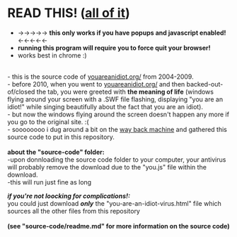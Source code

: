 # READ THIS!      (<u>all of it</u>)
- →→→→→ <b>this only works if you have popups and javascript enabled!</b> ←←←←←<br>
- <b>running this program will require you to force quit your browser!</b><br>
- works best in chrome :)<br>
<br>
- this is the source code of <a href="http://youareanidiot.org/">youareanidiot.org/</a> from 2004-2009.<br>
- before 2010, when you went to <a href="http://youareanidiot.org/">youareanidiot.org/</a> and then backed-out-of/closed the tab, you were greeted with <b>the meaning of life</b> (windows flying around your screen with a .SWF file flashing, displaying "you are an idiot!" while singing beautifully about the fact that you are an idiot).<br>
- but now the windows flying around the screen doesn't happen any more if you go to the original site. :(<br>
- soooooooo i dug around a bit on the <a href="https://archive.org/web/">way back machine</a> and gathered this source code to put in this repository.<br>
<br>
<b>about the "source-code" folder:</b><br>
-upon donnloading the source code folder to your computer, your antivirus will probably remove the download due to the "you.js" file within the download.<br>
-this will run just fine as long

<b><i>if you're not loocking for complications!:</i></b><br>
you could just download <i><b>only</b></i> the "you-are-an-idiot-virus.html" file which sources all the other files from this repository <br>
<br>
<b>(see "source-code/readme.md" for more information on the source code)</b>
